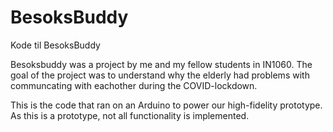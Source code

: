 # BesoksBuddy
Kode til BesoksBuddy

Besoksbuddy was a project by me and my fellow students in IN1060. 
The goal of the project was to understand why the elderly had problems with communcating with eachother during the COVID-lockdown.

This is the code that ran on an Arduino to power our high-fidelity prototype. As this is a prototype, not all functionality is implemented. 
